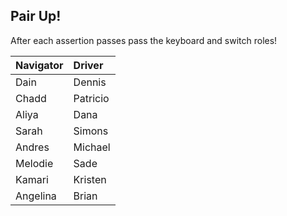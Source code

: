 ## Pair Up!

After each assertion passes pass the keyboard and switch roles!

| Navigator | Driver   | 
|:-         |:-        |
| Dain      | Dennis   | 
| Chadd     | Patricio | 
| Aliya     | Dana     | 
| Sarah     | Simons   |
| Andres    | Michael  | 
| Melodie   | Sade     | 
| Kamari    | Kristen  |
| Angelina  | Brian    |
